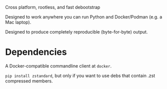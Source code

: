 Cross platform, rootless, and fast debootstrap

Designed to work anywhere you can run Python and Docker/Podman (e.g. a Mac laptop).

Designed to produce completely reproducible (byte-for-byte) output.

# Dependencies 

A Docker-compatible commandline client at `docker`.

`pip install zstandard`, but only if you want to use debs that contain
.zst compressed members.
